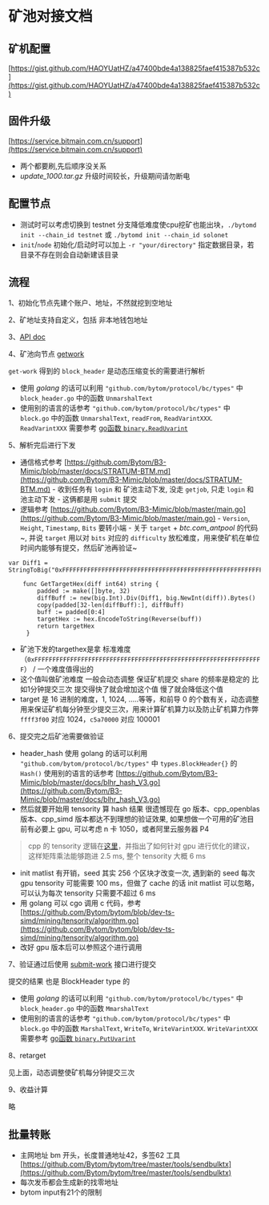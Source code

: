 # 矿池对接文档

<a name="1172f2d3"></a>
## 矿机配置

[https://gist.github.com/HAOYUatHZ/a47400bde4a138825faef415387b532c](https://gist.github.com/HAOYUatHZ/a47400bde4a138825faef415387b532c)

<a name="6f78a4be"></a>
## 固件升级

[https://service.bitmain.com.cn/support](https://service.bitmain.com.cn/support)

* 两个都要刷,先后顺序没关系
* _update_1000.tar.gz_ 升级时间较长，升级期间请勿断电

<a name="bb3098d6"></a>
## 配置节点

* 测试时可以考虑切换到 testnet 分支降低难度使cpu挖矿也能出块，`./bytomd init --chain_id testnet` 或 `./bytomd init --chain_id solonet`
* `init`/`node` 初始化/启动时可以加上 `-r "your/directory"` 指定数据目录，若目录不存在则会自动新建该目录

<a name="f630b9a4"></a>
## 流程

1、初始化节点先建个账户、地址，不然就挖到空地址

2、矿地址支持自定义，包括 非本地钱包地址

3、[API doc](https://github.com/Bytom/bytom/wiki/API-Reference)

4、矿池向节点 [getwork](https://github.com/Bytom/bytom/wiki/API-Reference#get-work)

`get-work` 得到的 `block_header` 是动态压缩变长的需要进行解析

* 使用 _golang_ 的话可以利用 `"github.com/bytom/protocol/bc/types"` 中 `block_header.go` 中的函数 `UnmarshalText`
* 使用别的语言的话参考 `"github.com/bytom/protocol/bc/types"` 中 `block.go` 中的函数 `UnmarshalText`, `readFrom`, `ReadVarintXXX`. `ReadVarintXXX` 需要参考 [go函数 `binary.ReadUvarint`](https://go.googlesource.com/go/+/go1.4.3/src/encoding/binary/varint.go)

5、解析完后进行下发

* 通信格式参考 [https://github.com/Bytom/B3-Mimic/blob/master/docs/STRATUM-BTM.md](https://github.com/Bytom/B3-Mimic/blob/master/docs/STRATUM-BTM.md) - 收到任务有 `login` 和 矿池主动下发, 没走 `getjob`, 只走 `login` 和 池主动下发 - 这俩都是用 `submit` 提交
* 逻辑参考 [https://github.com/Bytom/B3-Mimic/blob/master/main.go](https://github.com/Bytom/B3-Mimic/blob/master/main.go) - `Version`, `Height`, `Timestamp`, `Bits` 要转小端 - 关于 `target` + _btc.com_antpool_ 的代码 ~, 并说 `target` 用以对 `bits` 对应的 `difficulty` 放松难度，用来使矿机在单位时间内能够有提交，然后矿池再验证~

```
var Diff1 = StringToBig("0xFFFFFFFFFFFFFFFFFFFFFFFFFFFFFFFFFFFFFFFFFFFFFFFFFFFFFFFFFFFFFFFF")

    func GetTargetHex(diff int64) string {
        padded := make([]byte, 32)
        diffBuff := new(big.Int).Div(Diff1, big.NewInt(diff)).Bytes()
        copy(padded[32-len(diffBuff):], diffBuff)
        buff := padded[0:4]
        targetHex := hex.EncodeToString(Reverse(buff))
        return targetHex
     }
```

* 矿池下发的targethex是拿 标准难度（`0xFFFFFFFFFFFFFFFFFFFFFFFFFFFFFFFFFFFFFFFFFFFFFFFFFFFFFFFFFFFFFFFF`） / 一个难度值得出的
* 这个值叫做矿池难度 一般会动态调整 保证矿机提交 share 的频率是稳定的 比如1分钟提交三次 提交得快了就会增加这个值 慢了就会降低这个值
* target 是 16 进制的难度，1, 1024, …..等等，和前导 0 的个数有关，动态调整用来保证矿机每分钟至少提交三次，用来计算矿机算力以及防止矿机算力作弊 `ffff3f00` 对应 1024，`c5a70000` 对应 100001

6、提交完之后矿池需要做验证

* header_hash 使用 golang 的话可以利用 `"github.com/bytom/protocol/bc/types"` 中 `types.BlockHeader{}` 的 `Hash()` 使用别的语言的话参考 [https://github.com/Bytom/B3-Mimic/blob/master/docs/blhr_hash_V3.go](https://github.com/Bytom/B3-Mimic/blob/master/docs/blhr_hash_V3.go)
* 然后就要开始用 tensority 算 hash 结果 很遗憾现在 go 版本、cpp_openblas 版本、cpp_simd 版本都达不到理想的验证效果, 如果想做一个可用的矿池目前有必要上 gpu, 可以考虑 n 卡 1050，或者阿里云服务器 P4

> cpp 的 tensority 逻辑在[这里](https://github.com/Bytom/CppTensority)，并指出了如何针对 gpu 进行优化的建议，这样矩阵乘法能够跑进 2.5 ms, 整个 tensority 大概 6 ms


* init matlist 有开销，seed 其实 256 个区块才改变一次, 遇到新的 seed 每次 gpu tensority 可能需要 100 ms，但做了 cache 的话 init matlist 可以忽略，可以认为每次 tensority 只需要不超过 6 ms
* 用 golang 可以 cgo 调用 c 代码，参考 [https://github.com/Bytom/bytom/blob/dev-ts-simd/mining/tensority/algorithm.go](https://github.com/Bytom/bytom/blob/dev-ts-simd/mining/tensority/algorithm.go)
* 改好 gpu 版本后可以参照这个进行调用

7、验证通过后使用 [submit-work](https://github.com/Bytom/bytom/wiki/API-Reference#submit-work) 接口进行提交

提交的结果 也是 BlockHeader type 的

* 使用 _golang_ 的话可以利用 `"github.com/bytom/protocol/bc/types"` 中 `block_header.go` 中的函数 `MmarshalText`
* 使用别的语言的话参考 `"github.com/bytom/protocol/bc/types"` 中 `block.go` 中的函数 `MarshalText`, `WriteTo`, `WriteVarintXXX`. `WriteVarintXXX` 需要参考 [go函数 `binary.PutUvarint`](https://go.googlesource.com/go/+/go1.4.3/src/encoding/binary/varint.go)

8、retarget

见上面，动态调整使矿机每分钟提交三次

9、收益计算

略

<a name="cbd08f58"></a>
## 批量转账

* 主网地址 bm 开头，长度普通地址42，多签62 工具 [https://github.com/Bytom/bytom/tree/master/tools/sendbulktx](https://github.com/Bytom/bytom/tree/master/tools/sendbulktx)
* 每次发币都会生成新的找零地址
* bytom input有21个的限制

